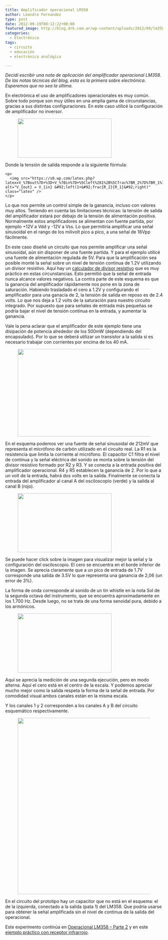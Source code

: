 ```yaml
---
title: Amplificador operacional LM358
author: Leandro Fernandez
type: post
date: 2012-09-19T00:12:22+00:00
featured_image: http://blog.drk.com.ar/wp-content/uploads/2012/09/lm358.jpg
categories:
  - Electrónica
tags:
  - circuito
  - educación
  - electrónica analógica

---
```

_Decidí escribir una nota de aplicación del amplificador operacional LM358. De las notas técnicas del blog, esta es la primera sobre electrónica. Esperemos que no sea la última._

En electrónica el uso de amplificadores operacionales es muy común. Sobre todo porque son muy útiles en una amplia gama de circunstancias, gracias a sus distintas configuraciones. En este caso utilicé la configuración de amplificador no inversor.

<div class="wp-block-media-text alignwide is-stacked-on-mobile">
  <figure class="wp-block-media-text__media"><img loading="lazy" width="300" height="125" src="http://blog.drk.com.ar/wp-content/uploads/2012/09/Op-Amp_Non-Inverting_Amplifier.png" alt="" class="wp-image-1115 size-full" /></figure>
  
  <div class="wp-block-media-text__content">
    <p class="has-normal-font-size">
      Donde la tensión de salida responde a la siguiente fórmula:
    </p>
    
    <p>
      <img src="https://s0.wp.com/latex.php?latex=V_%7Bout%7D+%3D+V_%7Bin%7D+%5Cleft%281%2B%5Cfrac%7BR_2%7D%7BR_1%7D%5Cright%29&#038;bg=ffffff&#038;fg=000&#038;s=0&#038;c=20201002" alt="V_{out} = V_{in} &#92;left(1+&#92;frac{R_2}{R_1}&#92;right)" class="latex" />
    </p>
  </div>
</div>

Lo que nos permite un control simple de la ganancia, incluso con valores muy altos. Teniendo en cuenta las limitaciones técnicas: la tensión de salida del amplificador estará por debajo de la tensión de alimentación positiva. Normalmente estos amplificadores se alimentan con fuente partida, por ejemplo +12V a Vdd y -12V a Vss. Lo que permitiría amplificar una señal sinusoidal en el rango de los milivolt pico a pico, a una señal de 16Vpp fácilmente.

En este caso diseñé un circuito que nos permite amplificar una señal sinusoidal, aún sin disponer de una fuente partida. Y para el ejemplo utilicé una fuente de alimentación regulada de 5V. Para que la amplificación sea posible monté la señal sobre un nivel de tensión continua de 1.2V utilizando un divisor resistivo. Aquí hay un [calculador de divisor resistivo][1] que es muy práctico en estas circunstancias. Esto permitió que la señal de entrada nunca alcance valores negativos. La contra parte de este esquema es que la ganancia del amplificador rápidamente nos pone en la zona de saturación. Habiendo trasladado el cero a 1.2V y configurando el amplificador para una ganacia de 2, la tensión de salida en reposo es de 2.4 volts. Lo que nos deja a 1.2 volts de la saturación para nuestro circuito integrado. Por supuesto que para señales de entrada más pequeñas se podría bajar el nivel de tensión continua en la entrada, y aumentar la ganancia.

Vale la pena aclarar que el amplificador de este ejemplo tiene una disipación de potencia alrededor de los 500mW (dependiendo del encapsulado). Por lo que se deberá utilizar un transistor a la salida si es necesario trabajar con corrientes por encima de los 40 mA.<figure class="wp-block-image">

[<img loading="lazy" width="606" height="279" src="http://blog.drk.com.ar/wp-content/uploads/2012/09/circuito_LM358_AMP.png" alt="" class="wp-image-1131" title="Circuito LM358 / Como amplificador no inversor" srcset="https://blog.drk.com.ar/wp-content/uploads/2012/09/circuito_LM358_AMP.png 606w, https://blog.drk.com.ar/wp-content/uploads/2012/09/circuito_LM358_AMP-300x138.png 300w, https://blog.drk.com.ar/wp-content/uploads/2012/09/circuito_LM358_AMP-500x230.png 500w" sizes="(max-width: 606px) 100vw, 606px" />][2]</figure> 

En el esquema podemos ver una fuente de señal sinusoidal de 212mV que representa el micrófono de carbón utilizado en el circuito real. La R1 es la resistencia que limita la corriente al micrófono. El capacitor C1 filtra el nivel de continua y la señal eléctrica del sonido se monta sobre la tensión del divisor resistivo formado por R2 y R3. Y se conecta a la entrada positiva del amplificador operacional. R4 y R5 establecen la ganancia de 2. Por lo que a un volt de la entrada, habrá dos volts en la salida. Finalmente se conecta la entrada del amplificador al canal A del osciloscopio (verde) y la salida al canal B (rojo).

<div class="wp-block-media-text alignwide is-stacked-on-mobile">
  <figure class="wp-block-media-text__media"><img loading="lazy" width="300" height="188" src="http://blog.drk.com.ar/wp-content/uploads/2012/09/dc-300x188.png" alt="" class="wp-image-1133 size-full" srcset="https://blog.drk.com.ar/wp-content/uploads/2012/09/dc-300x188.png 300w, https://blog.drk.com.ar/wp-content/uploads/2012/09/dc-476x300.png 476w, https://blog.drk.com.ar/wp-content/uploads/2012/09/dc.png 780w" sizes="(max-width: 300px) 100vw, 300px" /></figure>
  
  <div class="wp-block-media-text__content">
    <p class="has-normal-font-size">
      Se puede hacer click sobre la imagen para visualizar mejor la señal y la configuración del osciloscopio. El cero se encuentra en el borde inferior de la imagen. Se aprecia claramente que a un pico de entrada de 1.7V corresponde una salida de 3.5V lo que representa una ganancia de 2,06 (un error de 3%).
    </p>
  </div>
</div>

La forma de onda corresponde al sonido de un tin whistle en la nota Sol de la segunda octava del instrumento, que se encuentra aproximadamente en los 1.700 Hz. Desde luego, no se trata de una forma senoidal pura, debido a los armónicos.

<div class="wp-block-media-text alignwide has-media-on-the-right is-stacked-on-mobile">
  <figure class="wp-block-media-text__media"><img loading="lazy" width="300" height="189" src="http://blog.drk.com.ar/wp-content/uploads/2012/09/ac-300x189.png" alt="" class="wp-image-1135 size-full" srcset="https://blog.drk.com.ar/wp-content/uploads/2012/09/ac-300x189.png 300w, https://blog.drk.com.ar/wp-content/uploads/2012/09/ac-475x300.png 475w, https://blog.drk.com.ar/wp-content/uploads/2012/09/ac.png 780w" sizes="(max-width: 300px) 100vw, 300px" /></figure>
  
  <div class="wp-block-media-text__content">
    <p class="has-normal-font-size">
      Aquí se aprecia la medición de una segunda ejecución, pero en modo alterna. Aquí el cero está en el centro de la escala. Y podemos apreciar mucho mejor como la salida respeta la forma de la señal de entrada. Por comodidad visual ambos canales están en la misma escala.
    </p>
  </div>
</div>

Y los canales 1 y 2 corresponden a los canales A y B del circuito esquemático respectivamente.<figure class="wp-block-image">

[<img loading="lazy" width="796" height="562" src="http://blog.drk.com.ar/wp-content/uploads/2012/09/prototipo.jpg" alt="" class="wp-image-1137" title="Prototipo del LM358N como amplificador no inversor" srcset="https://blog.drk.com.ar/wp-content/uploads/2012/09/prototipo.jpg 796w, https://blog.drk.com.ar/wp-content/uploads/2012/09/prototipo-300x211.jpg 300w, https://blog.drk.com.ar/wp-content/uploads/2012/09/prototipo-424x300.jpg 424w" sizes="(max-width: 796px) 100vw, 796px" />][3]</figure> 

En el circuito del prototipo hay un capacitor que no está en el esquema: el de la izquierda, conectado a la salida (pata 1) del LM358. Que podría usarse para obtener la señal amplificada sin el nivel de continua de la salida del operacional.

Este experimento continúa en [Operacional LM358 &#8211; Parte 2][4] y en este [ejemplo práctico con receptor infrarrojo][5].

 [1]: https://gzalo.com/calculators/voltage-divider/
 [2]: http://blog.drk.com.ar/wp-content/uploads/2012/09/circuito_LM358_AMP.png
 [3]: http://blog.drk.com.ar/wp-content/uploads/2012/09/prototipo.jpg
 [4]: /2012/operacional-lm358-parte-2
 [5]: /2013/lm358-amplificando-fototransistor-ir